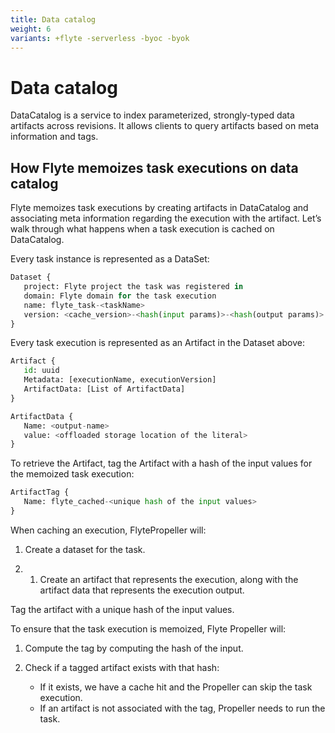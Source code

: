 ```yaml
---
title: Data catalog
weight: 6
variants: +flyte -serverless -byoc -byok
---
```


# Data catalog

DataCatalog is a service to index parameterized, strongly-typed data artifacts across revisions.
It allows clients to query artifacts based on meta information and tags.


## How Flyte memoizes task executions on data catalog

Flyte memoizes task executions by creating artifacts in DataCatalog and associating meta information regarding the execution with the artifact.
Let’s walk through what happens when a task execution is cached on DataCatalog.

Every task instance is represented as a DataSet:

```python
Dataset {
   project: Flyte project the task was registered in
   domain: Flyte domain for the task execution
   name: flyte_task-<taskName>
   version: <cache_version>-<hash(input params)>-<hash(output params)>
}
```

Every task execution is represented as an Artifact in the Dataset above:

```python
Artifact {
   id: uuid
   Metadata: [executionName, executionVersion]
   ArtifactData: [List of ArtifactData]
}
```

```python
ArtifactData {
   Name: <output-name>
   value: <offloaded storage location of the literal>
}
```

To retrieve the Artifact, tag the Artifact with a hash of the input values for the memoized task execution:

```python
ArtifactTag {
   Name: flyte_cached-<unique hash of the input values>
}
```

When caching an execution, FlytePropeller will:

1. Create a dataset for the task.

1. 1. Create an artifact that represents the execution, along with the artifact data that represents the execution output.

Tag the artifact with a unique hash of the input values.

To ensure that the task execution is memoized, Flyte Propeller will:

1. Compute the tag by computing the hash of the input.

1. Check if a tagged artifact exists with that hash:
   * If it exists, we have a cache hit and the Propeller can skip the task execution.
   * If an artifact is not associated with the tag, Propeller needs to run the task.